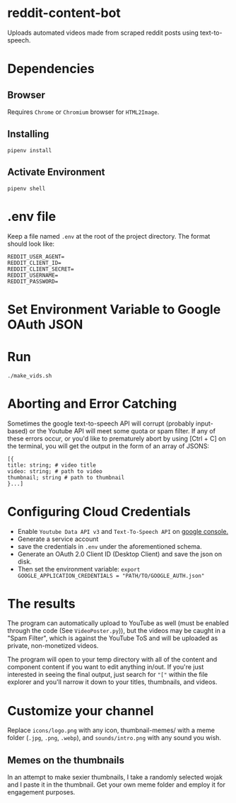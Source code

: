 # reddit-content-bot
Uploads automated videos made from scraped reddit posts using text-to-speech.
# Dependencies
## Browser
Requires `Chrome` or `Chromium` browser for `HTML2Image`.
## Installing
`pipenv install`
## Activate Environment
`pipenv shell`
# .env file
Keep a file named `.env` at the root of the project directory. The format should look like:
```
REDDIT_USER_AGENT=
REDDIT_CLIENT_ID=
REDDIT_CLIENT_SECRET=
REDDIT_USERNAME=
REDDIT_PASSWORD=
```
# Set Environment Variable to Google OAuth JSON

# Run
```
./make_vids.sh
```

# Aborting and Error Catching
Sometimes the google text-to-speech API will corrupt (probably input-based) or the Youtube API will meet some quota or spam filter. If any of these errors occur, or you'd like to prematurely abort by using [Ctrl + C] on the terminal, you will get the output in the form of an array of JSONS:
```
[{
title: string; # video title
video: string; # path to video
thumbnail; string # path to thumbnail
}...]
```
# Configuring Cloud Credentials
* Enable `Youtube Data API v3` and `Text-To-Speech API` on [google console.](https://console.cloud.google.com/apis/)
* Generate a service account 
* save the credentials in `.env` under the aforementioned schema.
* Generate an OAuth 2.0 Client ID (Desktop Client) and save the json on disk.
* Then set the environment variable: `export GOOGLE_APPLICATION_CREDENTIALS = "PATH/TO/GOOGLE_AUTH.json"`

# The results
The program can automatically upload to YouTube as well (must be enabled through the code (See `VideoPoster.py`)), but the videos may be caught in a "Spam Filter", which is against the YouTube ToS and will be uploaded as private, non-monetized videos.

The program will open to your temp directory with all of the content and component content if you want to edit anything in/out. If you're just interested in seeing the final output, just search for `"["` within the file explorer and you'll narrow it down to your titles, thumbnails, and videos.

# Customize your channel
Replace `icons/logo.png` with any icon, thumbnail-memes/ with a meme folder (`.jpg`, `.png`, `.webp`), and `sounds/intro.png` with any sound you wish.

## Memes on the thumbnails
In an attempt to make sexier thumbnails, I take a randomly selected wojak and I paste it in the thumbnail. Get your own meme folder and employ it for engagement purposes.
